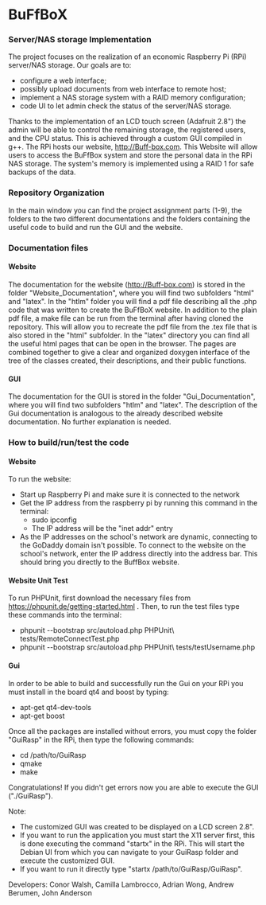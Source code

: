 # BuFfBoX
### Server/NAS storage Implementation
The project focuses on the realization of an economic Raspberry Pi (RPi) server/NAS storage. Our goals are to:
* configure a web interface;
* possibly upload documents from web interface to remote host;
* implement a NAS storage system with a RAID memory configuration;
* code UI to let admin check the status of the server/NAS storage.


Thanks to the implementation of an LCD touch screen (Adafruit 2.8") the admin will be able to control the remaining storage, the registered users, and the CPU status. This is achieved through a custom GUI compiled in g++.
The RPi hosts our website, http://Buff-box.com. This Website will allow users to access the BuFfBox system and store the personal data in the RPi NAS storage. The system's memory is implemented using a RAID 1 for safe backups of the data.

### Repository Organization
In the main window you can find the project assignment parts (1-9), the folders to the two different documentations and the folders containing the useful code to build and run the GUI and the website.

### Documentation files
#### Website
The documentation for the website (http://Buff-box.com) is stored in the folder "Website_Documentation", where you will find two subfolders "html" and "latex". In the "htlm" folder you will find a pdf file describing all the .php code that was written to create the BuFfBoX website. In addition to the plain pdf file, a make file can be run from the terminal after having cloned the repository. This will allow you to recreate the pdf file from the .tex file that is also stored in the "html" subfolder. In the "latex" directory you can find all the useful html pages that can be open in the browser. The pages are combined together to give a clear and organized doxygen interface of the tree of the classes created, their descriptions, and their public functions. 


#### GUI
The documentation for the GUI is stored in the folder "Gui_Documentation", where you will find two subfolders "htlm" and "latex". The description of the Gui documentation is analogous to the already described website documentation. No further explanation is needed.

### How to build/run/test the code
#### Website
To run the website:

* Start up Raspberry Pi and make sure it is connected to the network
* Get the IP address from the raspberry pi by running this command in the terminal:
  * sudo ipconfig
  * The IP address will be the "inet addr" entry
* As the IP addresses on the school's network are dynamic, connecting to the GoDaddy domain isn't possible. To connect to the website on the school's network, enter the IP address directly into the address bar. This should bring you directly to the BuffBox website. 

#### Website Unit Test
To run PHPUnit, first download the necessary files from https://phpunit.de/getting-started.html . Then, to run the test files type these commands into the terminal:

 * phpunit --bootstrap src/autoload.php PHPUnit\ tests/RemoteConnectTest.php
 * phpunit --bootstrap src/autoload.php PHPUnit\ tests/testUsername.php
 

#### Gui
In order to be able to build and successfully run the Gui on your RPi you must install in the board qt4 and boost by typing:
* apt-get qt4-dev-tools
* apt-get boost

Once all the packages are installed without errors, you must copy the folder "GuiRasp" in the RPi, then type the following commands:
* cd /path/to/GuiRasp
* qmake
* make


Congratulations! If you didn't get errors now you are able to execute the GUI ("./GuiRasp").

  Note:
* The customized GUI was created to be displayed on a LCD screen 2.8".
* If you want to run the application you must start the X11 server first, this is done executing the command "startx" in the RPi. This will start the Debian UI from which you can navigate to your GuiRasp folder and execute the customized GUI.
* If you want to run it directly type "startx /path/to/GuiRasp/GuiRasp".

Developers: Conor Walsh, Camilla Lambrocco, Adrian Wong, Andrew Berumen, John Anderson
